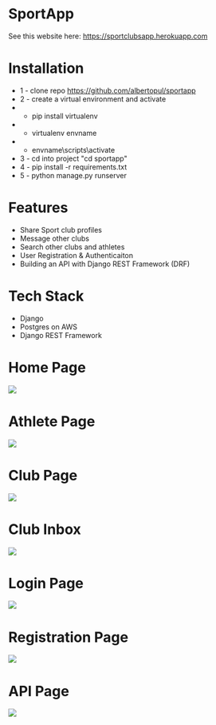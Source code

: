 # SportApp

See this website here: https://sportclubsapp.herokuapp.com


# Installation
* 1 - clone repo https://github.com/albertopul/sportapp
* 2 - create a virtual environment and activate
*  - pip install virtualenv
*  - virtualenv envname
*  - envname\scripts\activate
* 3 - cd into project "cd sportapp"
* 4 - pip install -r requirements.txt
* 5 - python manage.py runserver



# Features
* Share Sport club profiles
* Message other clubs
* Search other clubs and athletes
* User Registration & Authenticaiton
* Building an API with Django REST Framework (DRF)

# Tech Stack
* Django
* Postgres on AWS
* Django REST Framework

# Home Page
<img src="./static/images/ home.jpg">  

# Athlete Page
<img src="./static/images/ athlete.jpg">  

# Club Page
<img src="./static/images/ club.jpg">  

# Club Inbox
<img src="./static/images/ inbox.jpg">  

# Login Page
<img src="./static/images/ login.jpg">

# Registration Page
<img src="./static/images/ register.jpg">

# API Page
<img src="./static/images/ api.jpg">
